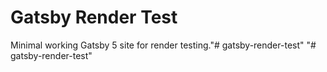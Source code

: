 # Gatsby Render Test

Minimal working Gatsby 5 site for render testing."# gatsby-render-test" 
"# gatsby-render-test" 
